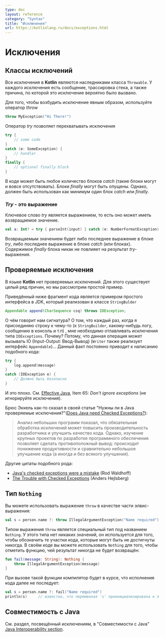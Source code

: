 ```yaml
---
type: doc
layout: reference
category: "Syntax"
title: "Исключения"
url: https://kotlinlang.ru/docs/exceptions.html
---
```


<!-- # Exceptions -->
# Исключения

<!-- ## Exception Classes -->
## Классы исключений

<!-- All exception classes in Kotlin are descendants of the class `Throwable`. -->
<!-- Every exception has a message, stack trace and an optional cause. -->

Все исключения в <b>Kotlin</b> являются наследниками класса `Throwable`.
У каждого исключения есть сообщение, трассировка стека, а также причина, по которой
это исключение вероятно было вызвано.

<!-- To throw an exception object, use the *throw*{: .keyword }-expression -->

Для того, чтобы возбудить исключение явным образом, используйте оператор *throw*

```kotlin
throw MyException("Hi There!")
```

<!-- To catch an exception, use the *try*{: .keyword }-expression -->

Оператор *try* позволяет перехватывать исключения

```kotlin
try {
    // some code
}
catch (e: SomeException) {
    // handler
}
finally {
    // optional finally block
}
```

<!-- There may be zero or more *catch*{: .keyword } blocks. *finally*{: .keyword } blocks may be omitted. -->
<!-- However at least one *catch*{: .keyword } or *finally*{: .keyword } block should be present. -->

В коде может быть любое количество блоков *catch* (такие блоки могут и вовсе отсутствовать). Блоки *finally*
могут быть опущены. Однако, должен быть использован как минимум один блок *catch* или *finally*.

<!-- ### Try is an expression -->

### _Try_ - это выражение

<!-- *try*{: .keyword } is an expression, i.e. it may have a return value. -->

Ключевое слово *try* является выражением, то есть оно может иметь возвращаемое значение.

```kotlin
val a: Int? = try { parseInt(input) } catch (e: NumberFormatException) { null }
```

<!-- The returned value of a *try*{: .keyword }-expression is either the last expression in the *try*{: .keyword } block or the -->
<!-- last expression in the *catch*{: .keyword } block (or blocks). -->
<!-- Contents of the *finally*{: .keyword } block do not affect the result of the expression. -->

Возвращаемым значением будет либо последнее выражение в блоке *try*, либо последнее выражение
 в блоке *catch* (или блоках). Содержимое *finally* блока никак не повлияет на результат *try*-выражения.

<!-- ## Checked Exceptions -->

## Проверяемые исключения

<!-- Kotlin does not have checked exceptions. There are many reasons for this, but we will provide a simple example. -->

В языке <b>Kotlin</b> нет проверяемых исключений. Для этого существует целый ряд причин, но мы рассмотрим простой пример.

<!-- The following is an example interface of the JDK implemented by `StringBuilder` class -->

Приведённый ниже фрагмент кода является примером простого интерфейса в JDK, который реализован в классе `StringBulder`

``` java
Appendable append(CharSequence csq) throws IOException;
```

<!-- What does this signature say? It says that every time I append a string to something (a `StringBuilder`, some kind of a log, a console, etc.) -->
<!-- I have to catch those `IOExceptions`. Why? Because it might be performing IO (`Writer` also implements `Appendable`)... -->
<!-- So it results into this kind of code all over the place: -->

О чём говорит нам сигнатура? О том, что каждый раз, когда я присоединяю строку к чему-то (к `StringBuilder`, какому-нибудь логу, сообщению в консоль и т.п)
, мне необходимо отлавливать исключения типа `IOExceptions`. Почему? Потому, что данная операция может вызывать IO (Input-Output: Ввод-Вывод) (`Writer` также
реализует интерфейс `Appendable`)...
Данный факт постоянно приводит к написанию подобного кода:

```kotlin
try {
    log.append(message)
}
catch (IOException e) {
    // Должно быть безопасно
}
```

<!-- And this is no good, see [Effective Java](http://www.oracle.com/technetwork/java/effectivejava-136174.html), Item 65: *Don't ignore exceptions*. -->

И это плохо. См. [Effective Java](http://www.oracle.com/technetwork/java/effectivejava-136174.html), Item 65: *Don't ignore exceptions* (не игнорируйте исключения).

<!-- Bruce Eckel says in [Does Java need Checked Exceptions?](http://www.mindview.net/Etc/Discussions/CheckedExceptions): -->

Брюс Эккель как-то сказал в своей статье "Нужны ли в Java проверяемые исключения?"([Does Java need Checked Exceptions?](http://www.mindview.net/Etc/Discussions/CheckedExceptions)):

<!-- > Examination of small programs leads to the conclusion that requiring exception specifications could both enhance developer productivity and enhance code quality, -->
 <!-- but experience with large software projects suggests a different result – decreased productivity and little or no increase in code quality. -->
 
> Анализ небольших программ показал, что обязательная обработка исключений может повысить производительность разработчика и улучшить качество кода.
Однако, изучение крупных проектов по разработке программного обеспечения позволяет сделать противоположный  вывод: происходит понижение продуктивности и сравнительно небольшое
улучшение кода (а иногда и без всякого улучшения).

<!-- Other citations of this sort: -->

Другие цитаты подобного рода:

* [Java's checked exceptions were a mistake](http://radio-weblogs.com/0122027/stories/2003/04/01/JavasCheckedExceptionsWereAMistake.html) (Rod Waldhoff)
* [The Trouble with Checked Exceptions](http://www.artima.com/intv/handcuffs.html) (Anders Hejlsberg)

<!-- ## The Nothing type -->

## Тип `Nothing`

<!-- `throw` is an expression in Kotlin, so you can use it, for example, as part of an Elvis expression: -->

Вы можете использовать выражение `throw`  в качестве части элвис-выражения:

```kotlin
val s = person.name ?: throw IllegalArgumentException("Name required")
```

<!-- The type of the `throw` expression is the special type `Nothing`. -->
<!-- The type has no values and is used to mark code locations that can never be reached. -->
<!-- In your own code, you can use `Nothing` to mark a function that never returns: -->

Типом выражения `throw` является специальный тип под названием `Nothing`.
У этого типа нет никаких значений, он используется для того, чтобы обозначить те участки кода, которые могут быть не достигнуты никогда.
В своём коде вы можете использовать `Nothing` для того, чтобы отметить функцию, чей результат никогда не будет возвращён:

```kotlin
fun fail(message: String): Nothing {
    throw IllegalArgumentException(message)
}
```

<!-- When you call this function, the compiler will know that the execution doesn't continue beyond the call: -->

При вызове такой функции компилятор будет в курсе, что исполнения кода далее не последует:

```kotlin
val s = person.name ?: fail("Name required")
println(s)     // известно, что переменная 's' проинициализирована к этому моменту
```

<!-- ## Java Interoperability -->

## Совместимость с <b>Java</b>

<!-- Please see the section on exceptions in the [Java Interoperability section](java-interop.html) for information about Java interoperability. -->

См. раздел, посвещённый исключениям, в "Совместимости с Java" [Java Interoperability section](java-interop.html).
